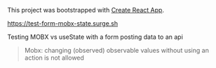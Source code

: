 This project was bootstrapped with [Create React App](https://github.com/facebook/create-react-app).

<https://test-form-mobx-state.surge.sh>

Testing MOBX vs useState with a form posting data to an api

> Mobx: changing (observed) observable values without using an action is not allowed
